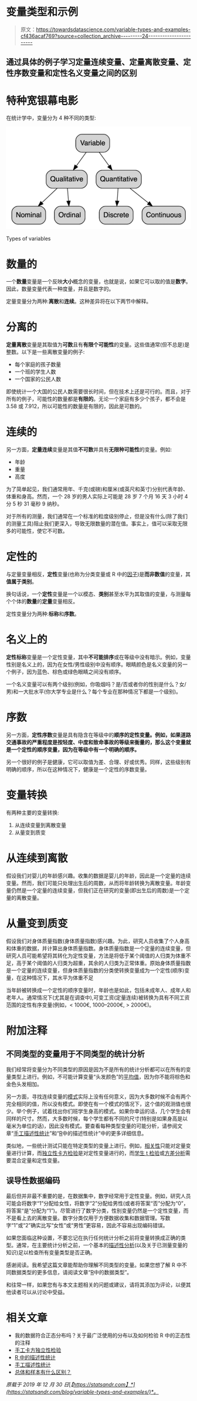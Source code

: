 # 变量类型和示例

> 原文：<https://towardsdatascience.com/variable-types-and-examples-cf436acaf769?source=collection_archive---------24----------------------->

## 通过具体的例子学习定量连续变量、定量离散变量、定性序数变量和定性名义变量之间的区别

# 特种宽银幕电影

在统计学中，变量分为 4 种不同的类型:

![](img/6113d007846abfe4d4eeaaac4e390df4.png)

Types of variables

# 数量的

一个**数量**变量是一个反映**大小**概念的变量，也就是说，如果它可以取的值是**数字**。因此，数量变量代表一种度量，并且是数字的。

定量变量分为两种:**离散**和**连续**。这种差异将在以下两节中解释。

# 分离的

**定量离散**变量是其取值为**可数**且有**有限个可能性**的变量。这些值通常(但不总是)是整数。以下是一些离散变量的例子:

*   每个家庭的孩子数量
*   一个班的学生人数
*   一个国家的公民人数

即使统计一个大国的公民人数需要很长时间，但在技术上还是可行的。而且，对于所有的例子，可能性的数量都是**有限的**。无论一个家庭有多少个孩子，都不会是 3.58 或 7.912，所以可能性的数量是有限的，因此是可数的。

# 连续的

另一方面，**定量连续**变量是其值**不可数**并具有**无限种可能性**的变量。例如:

*   年龄
*   重量
*   高度

为了简单起见，我们通常用年、千克(或磅)和厘米(或英尺和英寸)分别代表年龄、体重和身高。然而，一个 28 岁的男人实际上可能是 28 岁 7 个月 16 天 3 小时 4 分 5 秒 31 毫秒 9 纳秒。

对于所有的测量，我们通常在一个标准的粒度级别停止，但是没有什么(除了我们的测量工具)阻止我们更深入，导致无限数量的潜在值。事实上，值可以采取无限多的可能性，使它不可数。

# 定性的

与定量变量相反，**定性**变量(也称为分类变量或 R 中的[因子](https://www.statsandr.com/blog/data-types-in-r/#factor))是**而非数值**的变量，其**值属于类别**。

换句话说，一个**定性**变量是一个以模态、**类别**甚至水平为其取值的变量，与测量每个个体的**数量**的**定量**变量相反。

定性变量分为两种:**标称**和**序数**。

# 名义上的

**定性标称**变量是一个定性变量，其中**不可能排序**或在等级中没有暗示。例如，变量性别是名义上的，因为在女性/男性级别中没有顺序。眼睛颜色是名义变量的另一个例子，因为蓝色、棕色或绿色眼睛之间没有顺序。

一个名义变量可以有两个级别(例如，你吸烟吗？是/否或者你的性别是什么？女/男)和一大批水平(你大学专业是什么？每个专业在那种情况下都是一个级别)。

# 序数

另一方面，**定性序数**变量是具有隐含在等级中的**顺序的定性变量。例如，如果道路交通事故的严重程度是按轻度、中度和致命事故的等级来衡量的，那么这个变量就是一个定性的顺序变量，因为在等级中有一个明确的顺序。**

另一个很好的例子是健康，它可以取值为差、合理、好或优秀。同样，这些级别有明确的顺序，所以在这种情况下，健康是一个定性的序数变量。

# 变量转换

有两种主要的变量转换:

1.  从连续变量到离散变量
2.  从量变到质变

# 从连续到离散

假设我们对婴儿的年龄感兴趣。收集的数据是婴儿的年龄，因此是一个定量的连续变量。然而，我们可能只处理出生后的周数，从而将年龄转换为离散变量。年龄变量仍然是一个定量的连续变量，但我们正在研究的变量(即出生后的周数)是一个定量的离散变量。

# 从量变到质变

假设我们对身体质量指数(身体质量指数)感兴趣。为此，研究人员收集了个人身高和体重的数据，并计算出身体质量指数。身体质量指数是一个定量的连续变量，但研究人员可能希望将其转化为定性变量，方法是将低于某个阈值的人归类为体重不足，高于某个阈值的人归类为超重，其余的人归类为正常体重。原始身体质量指数是一个定量的连续变量，但身体质量指数的分类使转换变量成为一个定性(顺序)变量，在这种情况下，其水平为体重不足

当年龄被转换成一个定性的顺序变量时，年龄也是如此，包括未成年人、成年人和老年人。通常情况下(尤其是在调查中),可变工资(定量连续)被转换为具有不同工资范围的定性有序变量(例如，< 1000€, 1000–2000€, > 2000€)。

# 附加注释

## 不同类型的变量用于不同类型的统计分析

我们经常将变量分为不同类型的原因是因为不是所有的统计分析都可以在所有的变量类型上进行。例如，不可能计算变量“头发颜色”的[平均值](https://www.statsandr.com/blog/descriptive-statistics-in-r/#mean)，因为你不能将棕色和金色头发相加。

另一方面，寻找连续变量的[模式](https://www.statsandr.com/blog/descriptive-statistics-in-r/#mode)实际上没有任何意义，因为大多数时候不会有两个完全相同的值，所以没有模式。即使在有一个模式的情况下，这个值的观测值也很少。举个例子，试着找出你们班学生身高的模式。如果你幸运的话，几个学生会有同样的尺寸。然而，大多数时候，每个学生都有不同的尺寸(特别是如果身高是以毫米为单位的话)，因此没有模式。要查看每种类型变量的可能分析，请参阅文章“[手工描述性统计](https://www.statsandr.com/blog/descriptive-statistics-by-hand/)”和“[R](https://www.statsandr.com/blog/descriptive-statistics-in-r/)中的描述性统计”中的更多详细信息。

类似地，一些统计测试只能在特定类型的变量上进行。例如，[相关性](https://www.statsandr.com/blog/correlation-coefficient-and-correlation-test-in-r/)只能对定量变量进行计算，而[独立性卡方检验](https://www.statsandr.com/blog/chi-square-test-of-independence-in-r/)是对定性变量进行的，而[学生 t 检验](https://www.statsandr.com/blog/student-s-t-test-in-r-and-by-hand-how-to-compare-two-groups-under-different-scenarios/)或[方差分析](https://www.statsandr.com/blog/anova-in-r/)需要混合定量和定性变量。

## 误导性数据编码

最后但并非最不重要的是，在数据集中，数字经常用于定性变量。例如，研究人员可能会将数字“1”分配给女性，将数字“2”分配给男性(或者将答案“否”分配为“0”，将答案“是”分配为“1”)。尽管进行了数字分类，性别变量仍然是一个定性变量，而不是看上去的离散变量。数字分类仅用于方便数据收集和数据管理。写数字“1”或“2”确实比写“女性”或“男性”更容易，因此不容易出现编码错误。

如果您面临这种设置，不要忘记在执行任何统计分析之前将变量转换成正确的类型。通常，在主要统计分析之前，一个基本的[描述性分析](https://www.statsandr.com/blog/descriptive-statistics-in-r/)(以及关于已测量变量的知识)足以检查所有变量类型是否正确。

感谢阅读。我希望这篇文章能帮助你理解不同类型的变量。如果您想了解 R 中不同数据类型的更多信息，请阅读文章“[R](https://www.statsandr.com/blog/data-types-in-r/)中的数据类型”。

和往常一样，如果您有与本文主题相关的问题或建议，请将其添加为评论，以便其他读者可以从讨论中受益。

# 相关文章

*   我的数据符合正态分布吗？关于最广泛使用的分布以及如何检验 R 中的正态性的注释
*   [手工卡方独立性检验](https://www.statsandr.com/blog/chi-square-test-of-independence-by-hand/)
*   [R 中的描述性统计](https://www.statsandr.com/blog/descriptive-statistics-in-r/)
*   [手工描述性统计](https://www.statsandr.com/blog/descriptive-statistics-by-hand/)
*   [总体和样本有什么区别？](https://www.statsandr.com/blog/what-is-the-difference-between-population-and-sample/)

*原载于 2019 年 12 月 30 日*[*【https://statsandr.com】*](https://statsandr.com/blog/variable-types-and-examples/)*。*